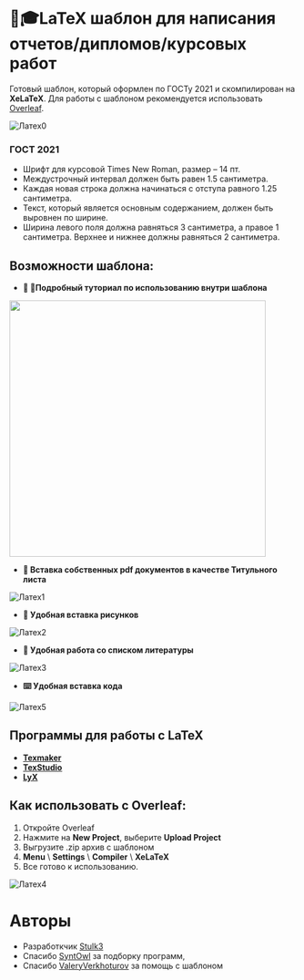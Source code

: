 # 📝🎓LaTeX шаблон для написания отчетов/дипломов/курсовых работ
Готовый шаблон, который оформлен по ГОСТу 2021 и скомпилирован на **XeLaTeX**. Для работы с шаблоном рекомендуется использовать [Overleaf](https://www.overleaf.com).

![Латех0](https://user-images.githubusercontent.com/50325702/144894501-31acd84e-14f4-4ffc-8ff9-b1396f0042c6.gif)

### ГОСТ 2021
- Шрифт для курсовой Times New Roman, размер – 14 пт.
- Междустрочный интервал должен быть равен 1.5 cантиметра.
- Каждая новая строка должна начинаться с отступа равного 1.25 сантиметра.
- Текст, который является основным содержанием, должен быть выровнен по ширине.
- Ширина левого поля должна равняться 3 сантиметра, а правое 1 сантиметра. Верхнее и нижнее должны равняться 2 сантиметра.

## Возможности шаблона:
- **👨‍ 🏫Подробный туториал по использованию внутри шаблона**

<img src="https://user-images.githubusercontent.com/50325702/155742346-74d66602-f10d-4a7a-833f-091c174c7f3e.png" width="450">

- **📄 Вставка собственных pdf документов в качестве Титульного листа**

![Латех1](https://user-images.githubusercontent.com/50325702/144894563-c3377fda-2a5a-4262-bacd-c5b5fc9efa33.gif)

- **👀 Удобная вставка рисунков**

![Латех2](https://user-images.githubusercontent.com/50325702/145111130-3bca7a9e-ff14-4b3b-820b-4b808f09b116.gif)

- **📑 Удобная работа со списком литературы**

![Латех3](https://user-images.githubusercontent.com/50325702/145111243-0860d62a-a901-4a1f-be7a-4ef646724369.gif)

- **⌨️ Удобная вставка кода**

![Латех5](https://user-images.githubusercontent.com/50325702/145450070-765bb0b6-732e-4cc2-b240-679b989a1a4f.gif)

## Программы для работы с LaTeX
- **[Texmaker](https://www.xm1math.net/texmaker/)**
- **[TexStudio](https://www.texstudio.org)**
- **[LyX](https://www.lyx.org)**

## Как использовать с Overleaf:
1. Откройте Overleaf
2. Нажмите на **New Project**, выберите **Upload Project**
3. Выгрузите .zip архив с шаблоном
4. **Menu** \ **Settings** \ **Compiler** \ **XeLaTeX**
5. Все готово к использованию.

![Латех4](https://user-images.githubusercontent.com/50325702/145113575-d8136e3b-f10b-43c8-a275-372a9f60deac.gif)

# Авторы
* Разработкчик [Stulk3](https://github.com/Stulk3)
* Спасибо [SyntOwl](https://github.com/SyntOwl) за подборку программ, 
* Спасибо [ValeryVerkhoturov](https://github.com/ValeryVerkhoturov) за помощь с шаблоном

